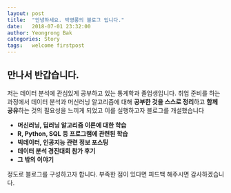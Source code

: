 ```yaml
---
layout: post
title:  "안녕하세요. 박영롱의 블로그 입니다."
date:   2018-07-01 23:32:00
author: Yeongrong Bak
categories: Story
tags:	welcome firstpost
---
```


## 만나서 반갑습니다. 
저는 데이터 분석에 관심있게 공부하고 있는 통계학과 졸업생입니다. 
취업 준비를 하는 과정에서 데이터 분석과 머신러닝 알고리즘에 대해 **공부한 것을 스스로 정리**하고 **함께 공유**하는 것의
필요성을 느끼게 되었고 이를 실행하고자 블로그를 개설했습니다

- **머신러닝, 딥러닝 알고리즘 이론에 대한 학습**
- **R, Python, SQL 등 프로그램에 관련된 학습**
- **빅데이터, 인공지능 관련 정보 포스팅**
- **데이터 분석 경진대회 참가 후기**
- **그 밖의 이야기**

정도로 블로그를 구성하고자 합니다. 부족한 점이 있다면 피드백 해주시면 감사하겠습니다.
